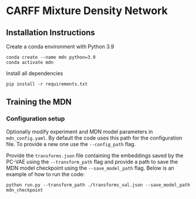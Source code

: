 # CARFF Mixture Density Network

## Installation Instructions
Create a conda environment with Python 3.9
```
conda create --name mdn python=3.9
conda activate mdn
```

Install all dependencies
```
pip install -r requirements.txt
```

## Training the MDN
### Configuration setup
Optionally modify experiment and MDN model parameters in `mdn_config.yaml`. By default the code uses this path for the configuration file. To provide a new one use the `--config_path` flag.

Provide the `transforms.json` file containing the embeddings saved by the PC-VAE using the `--transform_path` flag and provide a path to save the MDN model checkpoint using the `--save_model_path` flag. Below is an example of how to run the code:
```
python run.py --transform_path ./transforms_val.json --save_model_path mdn_checkpoint
```
